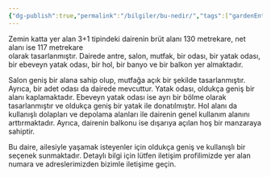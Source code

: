 ```yaml
---
{"dg-publish":true,"permalink":"/bilgiler/bu-nedir/","tags":["gardenEntry"],"noteIcon":""}
---
```


Zemin katta yer alan 3+1 tipindeki dairenin brüt alanı 130 metrekare, net alanı ise 117 metrekare  
olarak tasarlanmıştır. Dairede antre, salon, mutfak, bir odası, bir yatak odası, bir ebeveyn yatak odası, bir hol, bir banyo ve bir balkon yer almaktadır.

Salon geniş bir alana sahip olup, mutfağa açık bir şekilde tasarlanmıştır. Ayrıca, bir adet odası da dairede mevcuttur. Yatak odası, oldukça geniş bir alanı kaplamaktadır. Ebeveyn yatak odası ise ayrı bir bölme olarak tasarlanmıştır ve oldukça geniş bir yatak ile donatılmıştır. Hol alanı da kullanışlı dolapları ve depolama alanları ile dairenin genel kullanım alanını arttırmaktadır. Ayrıca, dairenin balkonu ise dışarıya açılan hoş bir manzaraya sahiptir.

Bu daire, ailesiyle yaşamak isteyenler için oldukça geniş ve kullanışlı bir seçenek sunmaktadır. Detaylı bilgi için lütfen iletişim profilimizde yer alan numara ve adreslerimizden bizimle iletişime geçin.